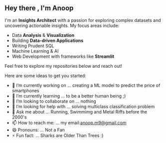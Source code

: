 ## Hey there , I'm Anoop  

I'm an **Insights Architect** with a passion for exploring complex datasets and uncovering actionable insights. My focus areas include:

- Data **Analysis** & **Visualization**
- Building **Data-driven Applications**
- Writing Prudent SQL 
- Machine Learning & AI
- Web Development with frameworks like **Streamlit** 

Feel free to explore my repositories below and reach out!

Here are some ideas to get you started:

- 🔭 I’m currently working on ... creating a ML model to predict the price of smartphones
- 🌱 I’m currently learning ... to be a better human being ;)
- 👯 I’m looking to collaborate on ... nothing 
- 🤔 I’m looking for help with ... solving multiclass classification problem
- 💬 Ask me about ... Running, Swimmimg and Metal Riffs before the 2000's
- 📫 How to reach me: ...  my email:anoop.m9@gmail.com
- 😄 Pronouns: ... Not a Fan
- ⚡ Fun fact: ... Sharks are Older Than Trees :)
